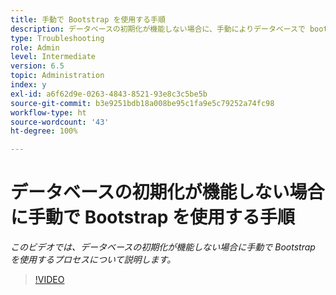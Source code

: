 ```yaml
---
title: 手動で Bootstrap を使用する手順
description: データベースの初期化が機能しない場合に、手動によりデータベースで bootstrap を使用する手順
type: Troubleshooting
role: Admin
level: Intermediate
version: 6.5
topic: Administration
index: y
exl-id: a6f62d9e-0263-4843-8521-93e8c3c5be5b
source-git-commit: b3e9251bdb18a008be95c1fa9e5c79252a74fc98
workflow-type: ht
source-wordcount: '43'
ht-degree: 100%

---
```


# データベースの初期化が機能しない場合に手動で Bootstrap を使用する手順

*このビデオでは、データベースの初期化が機能しない場合に手動で Bootstrap を使用するプロセスについて説明します。*

>[!VIDEO](https://video.tv.adobe.com/v/335515?quality=12&learn=on)

